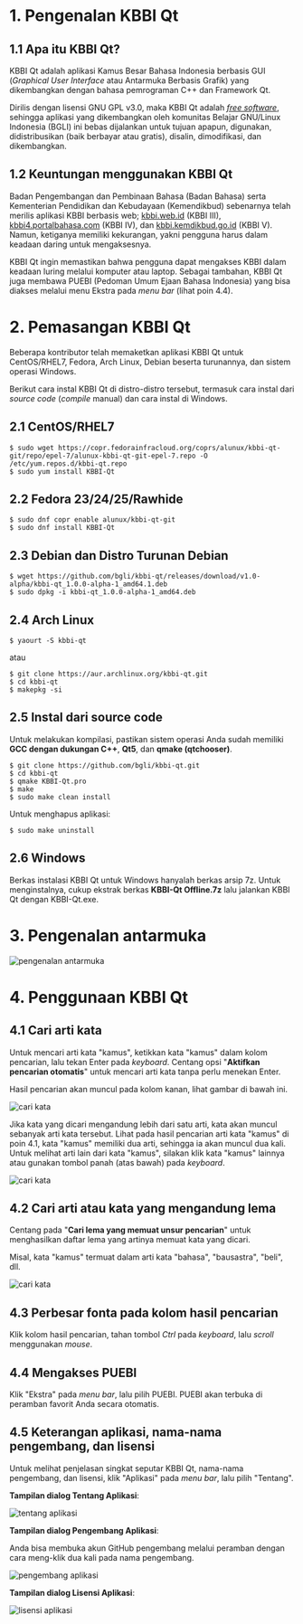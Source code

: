 # 1. Pengenalan KBBI Qt
## 1.1 Apa itu KBBI Qt?
KBBI Qt adalah aplikasi Kamus Besar Bahasa Indonesia berbasis GUI (*Graphical User Interface* atau Antarmuka Berbasis Grafik) yang dikembangkan dengan bahasa pemrograman C++ dan Framework Qt.

Dirilis dengan lisensi GNU GPL v3.0, maka KBBI Qt adalah [*free software*][3], sehingga aplikasi yang dikembangkan oleh komunitas Belajar GNU/Linux Indonesia (BGLI) ini bebas dijalankan untuk tujuan apapun, digunakan, didistribusikan (baik berbayar atau gratis), disalin, dimodifikasi, dan dikembangkan.

## 1.2 Keuntungan menggunakan KBBI Qt
Badan Pengembangan dan Pembinaan Bahasa (Badan Bahasa) serta Kementerian Pendidikan dan Kebudayaan (Kemendikbud) sebenarnya telah merilis aplikasi KBBI berbasis web; [kbbi.web.id][0] (KBBI III), [kbbi4.portalbahasa.com][1] (KBBI IV), dan [kbbi.kemdikbud.go.id][2] (KBBI V). Namun, ketiganya memiliki kekurangan, yakni pengguna harus dalam keadaan daring untuk mengaksesnya.

KBBI Qt ingin memastikan bahwa pengguna dapat mengakses KBBI dalam keadaan luring melalui komputer atau laptop. Sebagai tambahan, KBBI Qt juga membawa PUEBI (Pedoman Umum Ejaan Bahasa Indonesia) yang bisa diakses melalui menu Ekstra pada *menu bar* (lihat poin 4.4).

# 2. Pemasangan KBBI Qt
Beberapa kontributor telah memaketkan aplikasi KBBI Qt untuk CentOS/RHEL7, Fedora, Arch Linux, Debian beserta turunannya, dan sistem operasi Windows.

Berikut cara instal KBBI Qt di distro-distro tersebut, termasuk cara instal dari *source code* (*compile* manual) dan cara instal di Windows.

## 2.1 CentOS/RHEL7
    $ sudo wget https://copr.fedorainfracloud.org/coprs/alunux/kbbi-qt-git/repo/epel-7/alunux-kbbi-qt-git-epel-7.repo -O /etc/yum.repos.d/kbbi-qt.repo
    $ sudo yum install KBBI-Qt

## 2.2 Fedora 23/24/25/Rawhide
    $ sudo dnf copr enable alunux/kbbi-qt-git
    $ sudo dnf install KBBI-Qt

## 2.3 Debian dan Distro Turunan Debian
    $ wget https://github.com/bgli/kbbi-qt/releases/download/v1.0-alpha/kbbi-qt_1.0.0-alpha-1_amd64.1.deb
    $ sudo dpkg -i kbbi-qt_1.0.0-alpha-1_amd64.deb

## 2.4 Arch Linux
    $ yaourt -S kbbi-qt

atau

    $ git clone https://aur.archlinux.org/kbbi-qt.git
    $ cd kbbi-qt
    $ makepkg -si

## 2.5 Instal dari source code
Untuk melakukan kompilasi, pastikan sistem operasi Anda sudah memiliki **GCC dengan dukungan C++**, **Qt5**, dan **qmake (qtchooser)**.

    $ git clone https://github.com/bgli/kbbi-qt.git
    $ cd kbbi-qt
    $ qmake KBBI-Qt.pro
    $ make
    $ sudo make clean install

Untuk menghapus aplikasi:

    $ sudo make uninstall

## 2.6 Windows
Berkas instalasi KBBI Qt untuk Windows hanyalah berkas arsip 7z. Untuk menginstalnya, cukup ekstrak berkas **KBBI-Qt Offline.7z** lalu jalankan KBBI Qt dengan KBBI-Qt.exe.

# 3. Pengenalan antarmuka
![pengenalan antarmuka](gbr/pengenalan-antarmuka.png)

# 4. Penggunaan KBBI Qt

## 4.1 Cari arti kata

Untuk mencari arti kata "kamus", ketikkan kata "kamus" dalam kolom pencarian, lalu tekan Enter pada *keyboard*. Centang opsi "**Aktifkan pencarian otomatis**" untuk mencari arti kata tanpa perlu menekan Enter.

Hasil pencarian akan muncul pada kolom kanan, lihat gambar di bawah ini.

![cari kata](gbr/kbbi-qt-cari-kata.png)

Jika kata yang dicari mengandung lebih dari satu arti, kata akan muncul sebanyak arti kata tersebut. Lihat pada hasil pencarian arti kata "kamus" di poin 4.1, kata "kamus" memiliki dua arti, sehingga ia akan muncul dua kali. Untuk melihat arti lain dari kata "kamus", silakan klik kata "kamus" lainnya atau gunakan tombol panah (atas bawah) pada *keyboard*.

![cari kata](gbr/kbbi-qt-cari-kata-1.png)

## 4.2 Cari arti atau kata yang mengandung lema

Centang pada "**Cari lema yang memuat unsur pencarian**" untuk menghasilkan daftar lema yang artinya memuat kata yang dicari.

Misal, kata "kamus" termuat dalam arti kata "bahasa", "bausastra", "beli", dll.

![cari kata](gbr/kbbi-qt-cari-kata-2.png)

## 4.3 Perbesar fonta pada kolom hasil pencarian

Klik kolom hasil pencarian, tahan tombol *Ctrl* pada *keyboard*, lalu *scroll* menggunakan *mouse*.

## 4.4 Mengakses PUEBI

Klik "Ekstra" pada *menu bar*, lalu pilih PUEBI. PUEBI akan terbuka di peramban favorit Anda secara otomatis.

## 4.5 Keterangan aplikasi, nama-nama pengembang, dan lisensi

Untuk melihat penjelasan singkat seputar KBBI Qt, nama-nama pengembang, dan lisensi, klik "Aplikasi" pada *menu bar*, lalu pilih "Tentang".

**Tampilan dialog Tentang Aplikasi**:

![tentang aplikasi](gbr/kbbi-qt-tentang.png)

**Tampilan dialog Pengembang Aplikasi**:

Anda bisa membuka akun GitHub pengembang melalui peramban dengan cara meng-klik dua kali pada nama pengembang.

![pengembang aplikasi](gbr/kbbi-qt-pengembang.png)

**Tampilan dialog Lisensi Aplikasi**:

![lisensi aplikasi](gbr/kbbi-qt-lisensi.png)

[0]: http://kbbi.web.id
[1]: http://kbbi4.portalbahasa.com
[2]: http://kbbi.kemdikbud.go.id/
[3]: https://www.gnu.org/philosophy/free-sw.en.html
